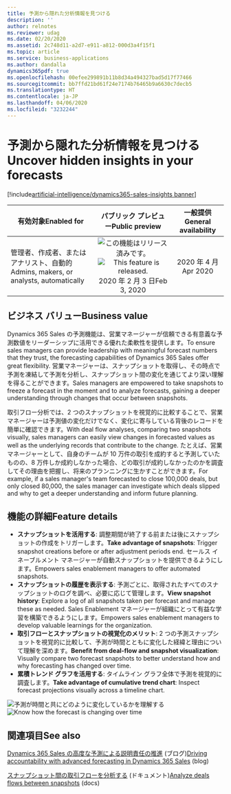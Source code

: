 ```yaml
---
title: 予測から隠れた分析情報を見つける
description: ''
author: relnotes
ms.reviewer: udag
ms.date: 02/20/2020
ms.assetid: 2c748d11-a2d7-e911-a812-000d3a4f15f1
ms.topic: article
ms.service: business-applications
ms.author: dandalla
dynamics365pdf: true
ms.openlocfilehash: 00efee299891b11b8d34a494327bad5d17f77466
ms.sourcegitcommit: bb7ffd21bd61f24e7174b76465b9a6630c7decb5
ms.translationtype: HT
ms.contentlocale: ja-JP
ms.lasthandoff: 04/06/2020
ms.locfileid: "3232244"
---
```

# <a name="uncover-hidden-insights-in-your-forecasts"></a><span data-ttu-id="f2345-102">予測から隠れた分析情報を見つける</span><span class="sxs-lookup"><span data-stu-id="f2345-102">Uncover hidden insights in your forecasts</span></span>
[!include[artificial-intelligence/dynamics365-sales-insights banner](../includes/artificial-intelligence/dynamics365-sales-insights.md)]

| <span data-ttu-id="f2345-103">有効対象</span><span class="sxs-lookup"><span data-stu-id="f2345-103">Enabled for</span></span>    |  <span data-ttu-id="f2345-104">パブリック プレビュー</span><span class="sxs-lookup"><span data-stu-id="f2345-104">Public preview</span></span> | <span data-ttu-id="f2345-105">一般提供</span><span class="sxs-lookup"><span data-stu-id="f2345-105">General availability</span></span> | 
| ---------- | :----------: |:----------: |
|<span data-ttu-id="f2345-106">管理者、作成者、またはアナリスト、自動的</span><span class="sxs-lookup"><span data-stu-id="f2345-106">Admins, makers, or analysts, automatically</span></span>|<span data-ttu-id="f2345-107">![この機能はリリース済みです。](/dynamics365-release-plan/media/green-checkmark.png "この機能はリリース済みです。")</span><span class="sxs-lookup"><span data-stu-id="f2345-107">![This feature is released.](/dynamics365-release-plan/media/green-checkmark.png "This feature is released.")</span></span> <span data-ttu-id="f2345-108">2020 年 2 月 3 日</span><span class="sxs-lookup"><span data-stu-id="f2345-108">Feb 3, 2020</span></span>| <span data-ttu-id="f2345-109">2020 年 4 月</span><span class="sxs-lookup"><span data-stu-id="f2345-109">Apr 2020</span></span>|


## <a name="business-value"></a><span data-ttu-id="f2345-110">ビジネス バリュー</span><span class="sxs-lookup"><span data-stu-id="f2345-110">Business value</span></span>
<!-- bv start -->
<span data-ttu-id="f2345-111">Dynamics 365 Sales の予測機能は、営業マネージャーが信頼できる有意義な予測数値をリーダーシップに活用できる優れた柔軟性を提供します。</span><span class="sxs-lookup"><span data-stu-id="f2345-111">To ensure sales managers can provide leadership with meaningful forecast numbers that they trust, the forecasting capabilities of Dynamics 365 Sales offer great flexibility.</span></span> <span data-ttu-id="f2345-112">営業マネージャーは、スナップショットを取得し、その時点で予測を凍結して予測を分析し、スナップショット間の変化を通じてより深い理解を得ることができます。</span><span class="sxs-lookup"><span data-stu-id="f2345-112">Sales managers are empowered to take snapshots to freeze a forecast in the moment and to analyze forecasts, gaining a deeper understanding through changes that occur between snapshots.</span></span> 

<span data-ttu-id="f2345-113">取引フロー分析では、2 つのスナップショットを視覚的に比較することで、営業マネージャーは予測値の変化だけでなく、変化に寄与している背後のレコードを簡単に確認できます。</span><span class="sxs-lookup"><span data-stu-id="f2345-113">With deal flow analyses, comparing two snapshots visually, sales managers can easily view changes in forecasted values as well as the underlying records that contribute to the change.</span></span> <span data-ttu-id="f2345-114">たとえば、営業マネージャーとして、自身のチームが 10 万件の取引を成約すると予測していたものの、8 万件しか成約しなかった場合、どの取引が成約しなかったのかを調査してその理由を把握し、将来のプランニングに生かすことができます。</span><span class="sxs-lookup"><span data-stu-id="f2345-114">For example, if a sales manager's team forecasted to close 100,000 deals, but only closed 80,000, the sales manager can investigate which deals slipped and why to get a deeper understanding and inform future planning.</span></span>
<!-- bv end -->



## <a name="feature-details"></a><span data-ttu-id="f2345-115">機能の詳細</span><span class="sxs-lookup"><span data-stu-id="f2345-115">Feature details</span></span>
<!--feature detail start -->
- <span data-ttu-id="f2345-116">**スナップショットを活用する**: 調整期間が終了する前または後にスナップショットの作成をトリガーします。</span><span class="sxs-lookup"><span data-stu-id="f2345-116">**Take advantage of snapshots**: Trigger snapshot creations before or after adjustment periods end.</span></span> <span data-ttu-id="f2345-117">セールス イネーブルメント マネージャーが自動スナップショットを提供できるようにします。</span><span class="sxs-lookup"><span data-stu-id="f2345-117">Empowers sales enablement managers to offer automated snapshots.</span></span>
- <span data-ttu-id="f2345-118">**スナップショットの履歴を表示する**: 予測ごとに、取得されたすべてのスナップショットのログを調べ、必要に応じて管理します。</span><span class="sxs-lookup"><span data-stu-id="f2345-118">**View snapshot history**: Explore a log of all snapshots taken per forecast and manage these as needed.</span></span> <span data-ttu-id="f2345-119">Sales Enablement マネージャーが組織にとって有益な学習を構築できるようにします。</span><span class="sxs-lookup"><span data-stu-id="f2345-119">Empowers sales enablement managers to develop valuable learnings for the organization.</span></span>
- <span data-ttu-id="f2345-120">**取引フローとスナップショットの視覚化のメリット**: 2 つの予測スナップショットを視覚的に比較して、予測が時間とともに変化した経緯と理由について理解を深めます。</span><span class="sxs-lookup"><span data-stu-id="f2345-120">**Benefit from deal-flow and snapshot visualization**: Visually compare two forecast snapshots to better understand how and why forecasting has changed over time.</span></span>
- <span data-ttu-id="f2345-121">**累積トレンド グラフを活用する**: タイムライン グラフ全体で予測を視覚的に調査します。</span><span class="sxs-lookup"><span data-stu-id="f2345-121">**Take advantage of cumulative trend chart**: Inspect forecast projections visually across a timeline chart.</span></span>
<!--feature detail end -->

<span data-ttu-id="f2345-122">![予測が時間と共にどのように変化しているかを理解する](media/forecasting_dealflow.png "予測が時間と共にどのように変化しているかを理解する")</span><span class="sxs-lookup"><span data-stu-id="f2345-122">![Know how the forecast is changing over time](media/forecasting_dealflow.png "Know how the forecast is changing over time")</span></span>
<!-- Picture 1 -->









## <a name="see-also"></a><span data-ttu-id="f2345-123">関連項目</span><span class="sxs-lookup"><span data-stu-id="f2345-123">See also</span></span>


<!--blog start-->
<span data-ttu-id="f2345-124">[Dynamics 365 Sales の高度な予測による説明責任の推進](https://aka.ms/forecasting.blog) (ブログ)</span><span class="sxs-lookup"><span data-stu-id="f2345-124">[Driving accountability with advanced forecasting in Dynamics 365 Sales](https://aka.ms/forecasting.blog) (blog)</span></span>
<!--blog end-->



<!--docs start-->
<span data-ttu-id="f2345-125">[スナップショット間の取引フローを分析する](https://docs.microsoft.com/dynamics365/ai/sales/analyze-deals-flow-between-snapshots) (ドキュメント)</span><span class="sxs-lookup"><span data-stu-id="f2345-125">[Analyze deals flows between snapshots](https://docs.microsoft.com/dynamics365/ai/sales/analyze-deals-flow-between-snapshots) (docs)</span></span>
<!--docs end-->


